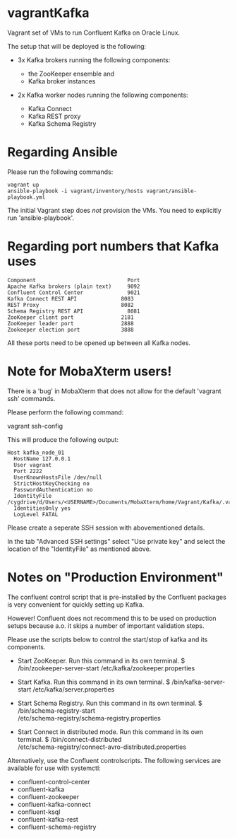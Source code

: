 # vagrantKafka
Vagrant set of VMs to run Confluent Kafka on Oracle Linux.

The setup that will be deployed is the following:
* 3x Kafka brokers running the following components:
  * the ZooKeeper ensemble and
  * Kafka broker instances

* 2x Kafka worker nodes running the following components:
  * Kafka Connect
  * Kafka REST proxy
  * Kafka Schema Registry

# Regarding Ansible
Please run the following commands:
```
vagrant up
ansible-playbook -i vagrant/inventory/hosts vagrant/ansible-playbook.yml
```

The initial Vagrant step does *not* provision the VMs.
You need to explicitly run 'ansible-playbook'.

# Regarding port numbers that Kafka uses

```
Component	                          Port
Apache Kafka brokers (plain text)	  9092
Confluent Control Center	          9021
Kafka Connect REST API	            8083
REST Proxy                          8082
Schema Registry REST API	          8081
ZooKeeper client port               2181
ZooKeeper leader port               2888
Zookeeper election port             3888
```

All these ports need to be opened up between all Kafka nodes.


# Note for MobaXterm users!

There is a 'bug' in MobaXterm that does not allow for the default 'vagrant ssh' commands.

Please perform the following command:

vagrant ssh-config

This will produce the following output:

```
Host kafka_node_01
  HostName 127.0.0.1
  User vagrant
  Port 2222
  UserKnownHostsFile /dev/null
  StrictHostKeyChecking no
  PasswordAuthentication no
  IdentityFile /cygdrive/d/Users/<USERNAME>/Documents/MobaXterm/home/Vagrant/Kafka/.vagrant/machines/kafka_node_01/virtualbox/private_key
  IdentitiesOnly yes
  LogLevel FATAL
```

Please create a seperate SSH session with abovementioned details.

In the tab "Advanced SSH settings" select "Use private key" and select the location of the
"IdentityFile" as mentioned above.


# Notes on "Production Environment"

The confluent control script that is pre-installed by the Confluent packages
is very convenient for quickly setting up Kafka.

However! Confluent does not recommend this to be used on production setups
because a.o. it skips a number of important validation steps.

Please use the scripts below to control the start/stop of kafka and its components.

* Start ZooKeeper.  Run this command in its own terminal.
$ <path-to-confluent>/bin/zookeeper-server-start <path-to-confluent>/etc/kafka/zookeeper.properties

* Start Kafka.  Run this command in its own terminal.
$ <path-to-confluent>/bin/kafka-server-start <path-to-confluent>/etc/kafka/server.properties

* Start Schema Registry. Run this command in its own terminal.
$ <path-to-confluent>/bin/schema-registry-start \
<path-to-confluent>/etc/schema-registry/schema-registry.properties

* Start Connect in distributed mode. Run this command in its own terminal.
$ <path-to-confluent>/bin/connect-distributed \
<path-to-confluent>/etc/schema-registry/connect-avro-distributed.properties


Alternatively, use the Confluent controlscripts.
The following services are available for use with systemctl:

* confluent-control-center
* confluent-kafka
* confluent-zookeeper
* confluent-kafka-connect
* confluent-ksql
* confluent-kafka-rest
* confluent-schema-registry
